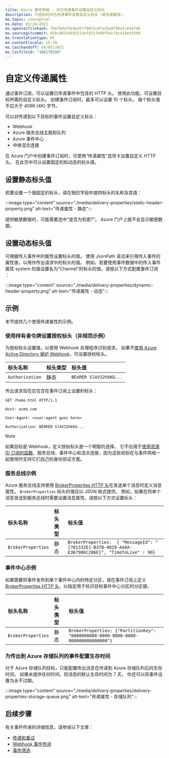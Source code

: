 ```yaml
---
title: Azure 事件网格 - 对已传递事件设置自定义标头
description: 介绍如何对已传递事件设置自定义标头（或传递属性）。
ms.topic: conceptual
ms.date: 03/24/2021
ms.openlocfilehash: fb6f0de7919ed7cf9072c0fa35e8f9be5cb5e7db
ms.sourcegitcommit: 02bc06155692213ef031f049f5dcf4c418e9f509
ms.translationtype: HT
ms.contentlocale: zh-CN
ms.lasthandoff: 04/03/2021
ms.locfileid: "106278280"
---
```

# <a name="custom-delivery-properties"></a>自定义传递属性
通过事件订阅，可以设置已传递事件中包含的 HTTP 头。 使用此功能，可设置目标所需的自定义标头。 创建事件订阅时，最多可以设置 10 个标头。 每个标头值不应大于 4096 (4K) 字节。

可以对传递到以下目标的事件设置自定义标头：

- Webhook
- Azure 服务总线主题和队列
- Azure 事件中心
- 中继混合连接

在 Azure 门户中创建事件订阅时，可使用“传递属性”选项卡设置自定义 HTTP 头。 在此页中可以设置固定的和动态的标头值。

## <a name="setting-static-header-values"></a>设置静态标头值
若要设置一个值固定的标头，请在相应字段中提供标头的名称及其值：

:::image type="content" source="./media/delivery-properties/static-header-property.png" alt-text="传递属性 - 静态":::

提供敏感数据时，可能需要选中“是否为机密?”。 Azure 门户上就不会显示敏感数据。 

## <a name="setting-dynamic-header-values"></a>设置动态标头值
可根据传入事件中的属性设置标头的值。 使用 JsonPath 语法来引用传入事件的属性值，以用作传出请求中的标头的值。 例如，若要使用事件数据中的传入事件属性 system 的值设置名为“Channel”的标头的值，请按以下方式配置事件订阅 ：

:::image type="content" source="./media/delivery-properties/dynamic-header-property.png" alt-text="传递属性 - 动态":::

## <a name="examples"></a>示例
本节提供几个使用传递属性的示例。

### <a name="setting-the-authorization-header-with-a-bearer-token-non-normative-example"></a>使用持有者令牌设置授权标头（非规范示例）

为授权标头设置值，以使用 Webhook 处理程序识别请求。 如果不[使用 Azure Active Directory 保护 Webhook](secure-webhook-delivery.md)，可设置授权标头。

| 标头名称   | 标头类型 | 标头值 |
| :--           | :--         | :--            |
|`Authorization` | 静态 | `BEARER SlAV32hkKG...`|

传出请求现在应包含在事件订阅上设置的标头：

```console
GET /home.html HTTP/1.1

Host: acme.com

User-Agent: <user-agent goes here>

Authorization: BEARER SlAV32hkKG...
```

> [!NOTE]
> 如果目标是 Webhook，定义授权标头是一个明智的选择。 它不应用于[使用资源 ID 订阅的函数](/rest/api/eventgrid/eventsubscriptions/createorupdate#azurefunctioneventsubscriptiondestination)、服务总线、事件中心和混合连接，因为这些目标在与事件网格一起使用时支持它们自己的身份验证方案。

### <a name="service-bus-example"></a>服务总线示例
Azure 服务总线支持使用 [BrokerProperties HTTP 头](/rest/api/servicebus/message-headers-and-properties#message-headers)在发送单个消息时定义消息属性。 `BrokerProperties` 标头的值应以 JSON 格式提供。 例如，如果在将单个消息发送到服务总线时需要设置消息属性，请按以下方式设置标头：

| 标头名称 | 标头类型 | 标头值 |
| :-- | :-- | :-- |
|`BrokerProperties` | 静态     | `BrokerProperties:  { "MessageId": "{701332E1-B37B-4D29-AA0A-E367906C206E}", "TimeToLive" : 90}` |


### <a name="event-hubs-example"></a>事件中心示例

如果需要将事件发布到某个事件中心内的特定分区，请在事件订阅上定义 [BrokerProperties HTTP 头](/rest/api/eventhub/event-hubs-runtime-rest#common-headers)，以指定用于标识目标事件中心分区的分区键。

| 标头名称 | 标头类型 | 标头值                                  |
| :-- | :-- | :-- |
|`BrokerProperties` | 静态 | `BrokerProperties: {"PartitionKey": "0000000000-0000-0000-0000-000000000000000"}`  |


### <a name="configure-time-to-live-on-outgoing-events-to-azure-storage-queues"></a>为传出到 Azure 存储队列的事件配置生存时间
对于 Azure 存储队列目标，只能配置传出消息在传递到 Azure 存储队列后的生存时间。 如果未提供任何时间，则消息的默认生存时间为 7 天。 你还可以将事件设置为永不过期。

:::image type="content" source="./media/delivery-properties/delivery-properties-storage-queue.png" alt-text="传递属性 - 存储队列":::

## <a name="next-steps"></a>后续步骤
有关事件传递的详细信息，请参阅以下文章：

- [传递和重试](delivery-and-retry.md)
- [Webhook 事件传送](webhook-event-delivery.md)
- [事件筛选](event-filtering.md)
